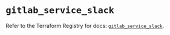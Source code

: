 # `gitlab_service_slack`

Refer to the Terraform Registry for docs: [`gitlab_service_slack`](https://registry.terraform.io/providers/gitlabhq/gitlab/17.5.0/docs/resources/service_slack).

